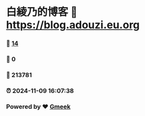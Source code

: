 # 白綾乃的博客 :link: https://blog.adouzi.eu.org 
### :page_facing_up: [14](https://blog.adouzi.eu.org/tag.html) 
### :speech_balloon: 0 
### :hibiscus: 213781 
### :alarm_clock: 2024-11-09 16:07:38 
### Powered by :heart: [Gmeek](https://github.com/Meekdai/Gmeek)
